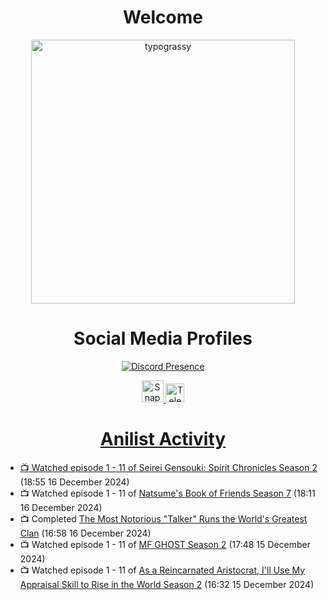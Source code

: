 <div align="center">

# Welcome
<a href="https://github.com/kawarimidoll/typograssy">
    <img alt="typograssy" src="https://typograssy.deno.dev/api?text=%E3%82%88%E3%81%86%E3%81%93%E3%81%9D%E3%81%BF%E3%81%AA%E3%81%95%E3%82%93%20-%20Sheby--&&l0=none&l1=82d9d0&l2=027353&l3=038c4c&l4=01402e&bg=none&frame=none&speed=100&comment=" width="421.99">
</a>

</div>

<div align="center">

# Social Media Profiles

[![Discord Presence](https://lanyard.cnrad.dev/api/612532963938271232)](https://discord.com/users/612532963938271232)


<a href="https://www.snapchat.com/add/a.sheby" title="Snapchat Profile">
    <img src="https://www.freepnglogos.com/uploads/snapchat-logo-png-0.png" width="35" alt="Snapchat Logo" />


<a href="https://t.me/ASheby" title="Telegram Profile">
    <img src="https://www.freepnglogos.com/uploads/telegram-logo-png-0.png" width="30" alt="Telegram Logo" />


</div>

<div align="center">

# Anilist Activity

</div>

<!-- ANILIST_ACTIVITY:start -->

-   📺 Watched episode 1 - 11 of [Seirei Gensouki: Spirit Chronicles Season 2](https://anilist.co/anime/141182) (18:55 16 December 2024)
-   📺 Watched episode 1 - 11 of [Natsume's Book of Friends Season 7](https://anilist.co/anime/166611) (18:11 16 December 2024)
-   📺 Completed [The Most Notorious "Talker" Runs the World's Greatest Clan](https://anilist.co/anime/177104) (16:58 16 December 2024)
-   📺 Watched episode 1 - 11 of [MF GHOST Season 2](https://anilist.co/anime/171642) (17:48 15 December 2024)
-   📺 Watched episode 1 - 11 of [As a Reincarnated Aristocrat, I'll Use My Appraisal Skill to Rise in the World Season 2](https://anilist.co/anime/178434) (16:32 15 December 2024)

<!-- ANILIST_ACTIVITY:end -->
